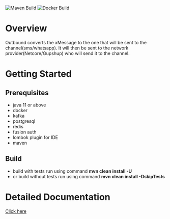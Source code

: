 ![Maven Build](https://github.com/samagra-comms/outbound/actions/workflows/build.yml/badge.svg)
![Docker Build](https://github.com/samagra-comms/outbound/actions/workflows/docker-build-push.yml/badge.svg)

# Overview
Outbound converts the xMessage to the one that will be sent to the channel(sms/whatsapp). It will then be sent to the network provider(Netcore/Gupshup) who will send it to the channel. 

# Getting Started

## Prerequisites

* java 11 or above
* docker
* kafka
* postgresql
* redis
* fusion auth
* lombok plugin for IDE
* maven

## Build
* build with tests run using command **mvn clean install -U**
* or build without tests run using command **mvn clean install -DskipTests**

# Detailed Documentation
[Click here](https://uci.sunbird.org/use/developer/uci-basics)
